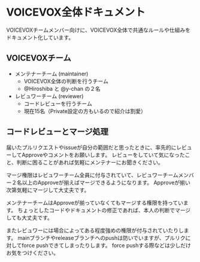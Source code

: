 # VOICEVOX全体ドキュメント

VOICEVOXチームメンバー向けに、VOICEVOX全体で共通なルールや仕組みをドキュメント化しています。

## VOICEVOXチーム

* メンテナーチーム (maintainer)
  * VOICEVOX全体の判断を行うチーム
  * @Hiroshiba と @y-chan の２名
* レビュワーチーム (reviewer)
  * コードレビューを行うチーム
  * 現在15名（Private設定の方もいるので紹介は割愛）

## コードレビューとマージ処理

届いたプルリクエストやissueが自分の範囲だと思ったときに、率先的にレビューしてApproveやコメントをお願いします。
レビューをしていて気になったこと、判断に困ることがあれば気軽にメンテナーにお聞きください。

マージ権限はレビュワーチーム全員に付与されていて、レビュワーチームメンバー２名以上のApproveが揃えばマージできるようになります。
Approveが揃い次第気軽にマージして大丈夫です。

メンテナーチームはApproveが揃っていなくてもマージする権限を持っています。
ちょっとしたコードやドキュメントの修正であれば、本人の判断でマージしても大丈夫です。

またレビュワーには場合によってある程度強めの権限が付与されていたりします。
mainブランチやreleaseブランチへのpushは防いでいますが、プルリクに対してforce pushできてしまったりします。
force pushする際などは少しだけお気をつけください。